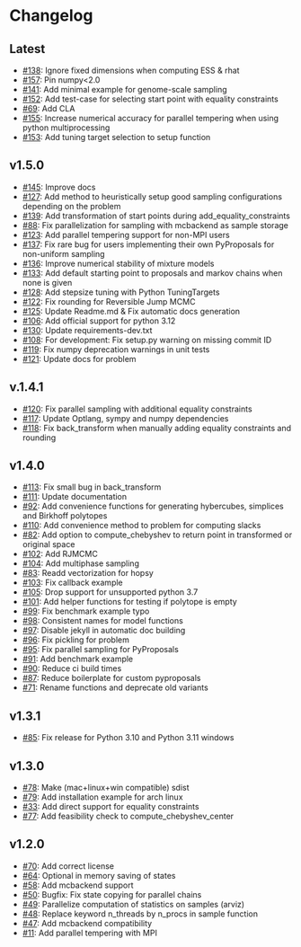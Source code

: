 # Changelog

## Latest
- [#138](https://jugit.fz-juelich.de/IBG-1/ModSim/hopsy/-/issues/138): Ignore fixed dimensions when computing ESS & rhat
- [#157](https://jugit.fz-juelich.de/IBG-1/ModSim/hopsy/-/issues/157): Pin numpy<2.0
- [#141](https://jugit.fz-juelich.de/IBG-1/ModSim/hopsy/-/issues/141): Add minimal example for genome-scale sampling
- [#152](https://jugit.fz-juelich.de/IBG-1/ModSim/hopsy/-/issues/152): Add test-case for selecting start point with equality constraints
- [#69](https://jugit.fz-juelich.de/IBG-1/ModSim/hopsy/-/issues/69): Add CLA
- [#155](https://jugit.fz-juelich.de/IBG-1/ModSim/hopsy/-/issues/155): Increase numerical accuracy for parallel tempering when using python multiprocessing
- [#153](https://jugit.fz-juelich.de/IBG-1/ModSim/hopsy/-/issues/153): Add tuning target selection to setup function

## v1.5.0
- [#145](https://jugit.fz-juelich.de/IBG-1/ModSim/hopsy/-/issues/145): Improve docs
- [#127](https://jugit.fz-juelich.de/IBG-1/ModSim/hopsy/-/issues/127): Add method to heuristically setup good sampling configurations depending on the problem
- [#139](https://jugit.fz-juelich.de/IBG-1/ModSim/hopsy/-/issues/139): Add transformation of start points during add\_equality\_constraints
- [#88](https://jugit.fz-juelich.de/IBG-1/ModSim/hopsy/-/issues/88): Fix parallelization for sampling with mcbackend as sample storage
- [#123](https://jugit.fz-juelich.de/IBG-1/ModSim/hopsy/-/issues/123): Add parallel tempering support for non-MPI users
- [#137](https://jugit.fz-juelich.de/IBG-1/ModSim/hopsy/-/issues/137): Fix rare bug for users implementing their own PyProposals for non-uniform sampling
- [#136](https://jugit.fz-juelich.de/IBG-1/ModSim/hopsy/-/issues/136): Improve numerical stability of mixture models
- [#133](https://jugit.fz-juelich.de/IBG-1/ModSim/hopsy/-/issues/133): Add default starting point to proposals and markov chains when none is given
- [#128](https://jugit.fz-juelich.de/IBG-1/ModSim/hopsy/-/issues/128): Add stepsize tuning with Python TuningTargets
- [#122](https://jugit.fz-juelich.de/IBG-1/ModSim/hopsy/-/issues/122): Fix rounding for Reversible Jump MCMC
- [#125](https://jugit.fz-juelich.de/IBG-1/ModSim/hopsy/-/issues/125): Update Readme.md & Fix automatic docs generation
- [#106](https://jugit.fz-juelich.de/IBG-1/ModSim/hopsy/-/issues/106): Add official support for python 3.12
- [#130](https://jugit.fz-juelich.de/IBG-1/ModSim/hopsy/-/issues/130): Update requirements-dev.txt
- [#108](https://jugit.fz-juelich.de/IBG-1/ModSim/hopsy/-/issues/108): For development: Fix setup.py warning on missing commit ID
- [#119](https://jugit.fz-juelich.de/IBG-1/ModSim/hopsy/-/issues/119): Fix numpy deprecation warnings in unit tests
- [#121](https://jugit.fz-juelich.de/IBG-1/ModSim/hopsy/-/issues/121): Update docs for problem

## v.1.4.1
- [#120](https://jugit.fz-juelich.de/IBG-1/ModSim/hopsy/-/issues/120): Fix parallel sampling with additional equality constraints
- [#117](https://jugit.fz-juelich.de/IBG-1/ModSim/hopsy/-/issues/117): Update Optlang, sympy and numpy dependencies
- [#118](https://jugit.fz-juelich.de/IBG-1/ModSim/hopsy/-/issues/118): Fix back\_transform when manually adding equality constraints and rounding

## v1.4.0
- [#113](https://jugit.fz-juelich.de/IBG-1/ModSim/hopsy/-/issues/113): Fix small bug in back\_transform
- [#111](https://jugit.fz-juelich.de/IBG-1/ModSim/hopsy/-/issues/111): Update documentation
- [#92](https://jugit.fz-juelich.de/IBG-1/ModSim/hopsy/-/issues/92): Add convenience functions for generating hybercubes, simplices and Birkhoff polytopes
- [#110](https://jugit.fz-juelich.de/IBG-1/ModSim/hopsy/-/issues/110): Add convenience method to problem for computing slacks
- [#82](https://jugit.fz-juelich.de/IBG-1/ModSim/hopsy/-/issues/82): Add option to compute\_chebyshev to return point in transformed or original space
- [#102](https://jugit.fz-juelich.de/IBG-1/ModSim/hopsy/-/issues/102): Add RJMCMC
- [#104](https://jugit.fz-juelich.de/IBG-1/ModSim/hopsy/-/issues/104): Add multiphase sampling
- [#83](https://jugit.fz-juelich.de/IBG-1/ModSim/hopsy/-/issues/83): Readd vectorization for hopsy
- [#103](https://jugit.fz-juelich.de/IBG-1/ModSim/hopsy/-/issues/103): Fix callback example
- [#105](https://jugit.fz-juelich.de/IBG-1/ModSim/hopsy/-/issues/105): Drop support for unsupported python 3.7
- [#101](https://jugit.fz-juelich.de/IBG-1/ModSim/hopsy/-/issues/101): Add helper functions for testing if polytope is empty
- [#99](https://jugit.fz-juelich.de/IBG-1/ModSim/hopsy/-/issues/99): Fix benchmark example typo
- [#98](https://jugit.fz-juelich.de/IBG-1/ModSim/hopsy/-/issues/98): Consistent names for model functions
- [#97](https://jugit.fz-juelich.de/IBG-1/ModSim/hopsy/-/issues/97): Disable jekyll in automatic doc building
- [#96](https://jugit.fz-juelich.de/IBG-1/ModSim/hopsy/-/issues/96): Fix pickling for problem
- [#95](https://jugit.fz-juelich.de/IBG-1/ModSim/hopsy/-/issues/95): Fix parallel sampling for PyProposals
- [#91](https://jugit.fz-juelich.de/IBG-1/ModSim/hopsy/-/issues/91): Add benchmark example
- [#90](https://jugit.fz-juelich.de/IBG-1/ModSim/hopsy/-/issues/90): Reduce ci build times
- [#87](https://jugit.fz-juelich.de/IBG-1/ModSim/hopsy/-/issues/87): Reduce boilerplate for custom pyproposals
- [#71](https://jugit.fz-juelich.de/IBG-1/ModSim/hopsy/-/issues/71): Rename functions and deprecate old variants

## v1.3.1
- [#85](https://jugit.fz-juelich.de/IBG-1/ModSim/hopsy/-/issues/85): Fix release for Python 3.10 and Python 3.11 windows

## v1.3.0
- [#78](https://jugit.fz-juelich.de/IBG-1/ModSim/hopsy/-/issues/78): Make (mac+linux+win compatible) sdist
- [#79](https://jugit.fz-juelich.de/IBG-1/ModSim/hopsy/-/issues/79): Add installation example for arch linux
- [#33](https://jugit.fz-juelich.de/IBG-1/ModSim/hopsy/-/issues/33): Add direct support for equality constraints
- [#77](https://jugit.fz-juelich.de/IBG-1/ModSim/hopsy/-/issues/77): Add feasibility check to compute\_chebyshev\_center

## v1.2.0
- [#70](https://jugit.fz-juelich.de/IBG-1/ModSim/hopsy/-/issues/70): Add correct license
- [#64](https://jugit.fz-juelich.de/IBG-1/ModSim/hopsy/-/issues/64): Optional in memory saving of states
- [#58](https://jugit.fz-juelich.de/IBG-1/ModSim/hopsy/-/issues/58): Add mcbackend support
- [#50](https://jugit.fz-juelich.de/IBG-1/ModSim/hopsy/-/issues/50): Bugfix: Fix state copying for parallel chains
- [#49](https://jugit.fz-juelich.de/IBG-1/ModSim/hopsy/-/issues/49): Parallelize computation of statistics on samples (arviz)
- [#48](https://jugit.fz-juelich.de/IBG-1/ModSim/hopsy/-/issues/48): Replace keyword n\_threads by n\_procs in sample function
- [#47](https://jugit.fz-juelich.de/IBG-1/ModSim/hopsy/-/issues/47): Add mcbackend compatibility
- [#11](https://jugit.fz-juelich.de/IBG-1/ModSim/hopsy/-/issues/11): Add parallel tempering with MPI
